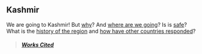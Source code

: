## Kashmir

We are going to Kashmir! But [why](why-kashmir)? And [where are we going](map-and-route)?  Is is [safe](safe)? What is the [history of the region](history-currentevents) and [how have other countries responded](global-response)?

> ##### [Works Cited](works-cited)
